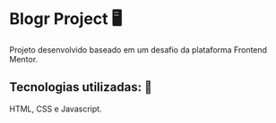# Blogr Project :desktop_computer:

Projeto desenvolvido baseado em um desafio da plataforma Frontend Mentor.



## Tecnologias utilizadas: :page_facing_up:

HTML, CSS e Javascript.

